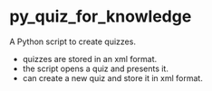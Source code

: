 # py_quiz_for_knowledge

A Python script to create quizzes.

  - quizzes are stored in an xml format.
  - the script opens a quiz and presents it.
  - can create a new quiz and store it in xml format.



